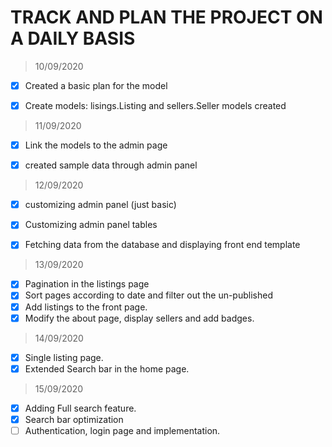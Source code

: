 # TRACK AND PLAN THE PROJECT ON A DAILY BASIS

> 10/09/2020
- [x] Created a basic plan for the model
- [x] Create models: lisings.Listing and sellers.Seller models created


> 11/09/2020
- [x] Link the models to the admin page
- [x] created sample data through admin panel


> 12/09/2020
- [x] customizing admin panel (just basic)
- [x] Customizing admin panel tables
- [x] Fetching data from the database and displaying front end template


> 13/09/2020
- [x] Pagination in the listings page
- [x] Sort pages according to date and filter out the un-published
- [x] Add listings to the front page.
- [x] Modify the about page, display sellers and add badges.

> 14/09/2020
- [x] Single listing page.
- [x] Extended Search bar in the home page.

> 15/09/2020
- [x] Adding Full search feature.
- [x] Search bar optimization
- [ ] Authentication, login page and implementation.